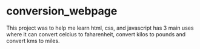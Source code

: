# conversion_webpage
 This project was to help me learn html, css, and javascript
 has 3 main uses where it can convert celcius to faharenheit,
 convert kilos to pounds and convert kms to miles.
